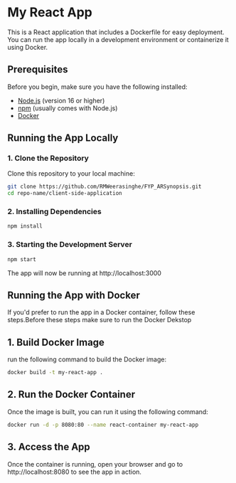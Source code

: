 # My React App

This is a React application that includes a Dockerfile for easy deployment. You can run the app locally in a development environment or containerize it using Docker.

## Prerequisites

Before you begin, make sure you have the following installed:

- [Node.js](https://nodejs.org/en/download/) (version 16 or higher)
- [npm](https://www.npmjs.com/get-npm) (usually comes with Node.js)
- [Docker](https://www.docker.com/get-started)

## Running the App Locally

### 1. Clone the Repository
Clone this repository to your local machine:
```bash
git clone https://github.com/RMWeerasinghe/FYP_ARSynopsis.git
cd repo-name/client-side-application
```

### 2. Installing Dependencies
```bash
npm install
```
### 3. Starting the Development Server
```bash
npm start
```

The app will now be running at http://localhost:3000

## Running the App with Docker
If you'd prefer to run the app in a Docker container, follow these steps.Before these steps make sure to run the Docker Dekstop

## 1. Build Docker Image
run the following command to build the Docker image:
```bash
docker build -t my-react-app .
```

## 2. Run the Docker Container
Once the image is built, you can run it using the following command:
```bash
docker run -d -p 8080:80 --name react-container my-react-app
```

## 3. Access the App
Once the container is running, open your browser and go to http://localhost:8080 to see the app in action.